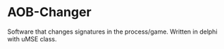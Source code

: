 # AOB-Changer
Software that changes signatures in the process/game. Written in delphi with uMSE class.
